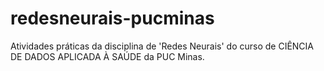# redesneurais-pucminas
Atividades práticas da disciplina de 'Redes Neurais' do curso de CIÊNCIA DE DADOS APLICADA À SAÚDE da PUC Minas.
